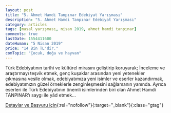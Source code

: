 ```yaml
---
layout: post
title: "5. Ahmet Hamdi Tanpınar Edebiyat Yarışması"
description: "5. Ahmet Hamdi Tanpınar Edebiyat Yarışması"
category: articles
tags: [masal yarışması, nisan 2019, ahmet hamdi tanpınar]
comments: true
lastDate: 1554411600
dateHuman: "5 Nisan 2019"
price: "14 Bin TL'dir."
comTopic: "Çocuk, doğa ve hayvan"
---
```


Türk Edebiyatının tarihi ve kültürel mirasını geliştirip koruyarak; İnceleme ve araştırmayı teşvik etmek,
genç kuşaklar arasından yeni yetenekler çıkmasına vesile olmak, edebiyatımıza yeni isimler ve eserler
kazandırmak, edebiyatımızın güzel örneklerle zenginleşmesini sağlamanın yanında. Ayrıca eserleri ile Türk
Edebiyatının önemli isimlerinden biri olan Ahmet Hamdi TANPINAR’ı saygı ile yâd etmek…

[Detaylar ve Başvuru için](http://www.kepezkultur.com/uploads/other/AHMET_HAMDI_TANPINAR_EDEBIYAT_YARISMASI_2018.pdf?utm_source=edebiyatyarismalari.com&utm_medium=affiliate&utm_campaign=cpc){:rel="nofollow"}{:target="_blank"}{:class="gtag"}